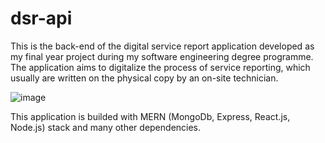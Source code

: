 # dsr-api

This is the back-end of the digital service report application developed as my final year project during my software engineering degree programme.
The application aims to digitalize the process of service reporting, which usually are written on the physical copy by an on-site technician.

![image](https://user-images.githubusercontent.com/55645717/122185856-0651d100-cec0-11eb-8a58-f30fc76c07cb.png)

This application is builded with MERN (MongoDb, Express, React.js, Node.js) stack and many other dependencies.

